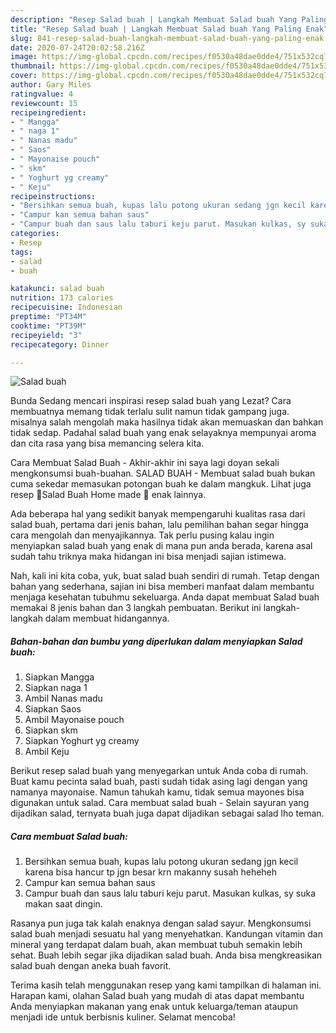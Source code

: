 ```yaml
---
description: "Resep Salad buah | Langkah Membuat Salad buah Yang Paling Enak"
title: "Resep Salad buah | Langkah Membuat Salad buah Yang Paling Enak"
slug: 841-resep-salad-buah-langkah-membuat-salad-buah-yang-paling-enak
date: 2020-07-24T20:02:58.216Z
image: https://img-global.cpcdn.com/recipes/f0530a48dae0dde4/751x532cq70/salad-buah-foto-resep-utama.jpg
thumbnail: https://img-global.cpcdn.com/recipes/f0530a48dae0dde4/751x532cq70/salad-buah-foto-resep-utama.jpg
cover: https://img-global.cpcdn.com/recipes/f0530a48dae0dde4/751x532cq70/salad-buah-foto-resep-utama.jpg
author: Gary Miles
ratingvalue: 4
reviewcount: 15
recipeingredient:
- " Mangga"
- " naga 1"
- " Nanas madu"
- " Saos"
- " Mayonaise pouch"
- " skm"
- " Yoghurt yg creamy"
- " Keju"
recipeinstructions:
- "Bersihkan semua buah, kupas lalu potong ukuran sedang jgn kecil karena bisa hancur tp jgn besar krn makanny susah heheheh"
- "Campur kan semua bahan saus"
- "Campur buah dan saus lalu taburi keju parut. Masukan kulkas, sy suka makan saat dingin."
categories:
- Resep
tags:
- salad
- buah

katakunci: salad buah 
nutrition: 173 calories
recipecuisine: Indonesian
preptime: "PT34M"
cooktime: "PT39M"
recipeyield: "3"
recipecategory: Dinner

---
```



![Salad buah](https://img-global.cpcdn.com/recipes/f0530a48dae0dde4/751x532cq70/salad-buah-foto-resep-utama.jpg)

Bunda Sedang mencari inspirasi resep salad buah yang Lezat? Cara membuatnya memang tidak terlalu sulit namun tidak gampang juga. misalnya salah mengolah maka hasilnya tidak akan memuaskan dan bahkan tidak sedap. Padahal salad buah yang enak selayaknya mempunyai aroma dan cita rasa yang bisa memancing selera kita.

Cara Membuat Salad Buah - Akhir-akhir ini saya lagi doyan sekali mengkonsumsi buah-buahan. SALAD BUAH - Membuat salad buah bukan cuma sekedar memasukan potongan buah ke dalam mangkuk. Lihat juga resep 🍓Salad Buah Home made 🍇 enak lainnya.

Ada beberapa hal yang sedikit banyak mempengaruhi kualitas rasa dari salad buah, pertama dari jenis bahan, lalu pemilihan bahan segar hingga cara mengolah dan menyajikannya. Tak perlu pusing kalau ingin menyiapkan salad buah yang enak di mana pun anda berada, karena asal sudah tahu triknya maka hidangan ini bisa menjadi sajian istimewa.


Nah, kali ini kita coba, yuk, buat salad buah sendiri di rumah. Tetap dengan bahan yang sederhana, sajian ini bisa memberi manfaat dalam membantu menjaga kesehatan tubuhmu sekeluarga. Anda dapat membuat Salad buah memakai 8 jenis bahan dan 3 langkah pembuatan. Berikut ini langkah-langkah dalam membuat hidangannya.

<!--inarticleads1-->

##### Bahan-bahan dan bumbu yang diperlukan dalam menyiapkan Salad buah:

1. Siapkan  Mangga
1. Siapkan  naga 1
1. Ambil  Nanas madu
1. Siapkan  Saos
1. Ambil  Mayonaise pouch
1. Siapkan  skm
1. Siapkan  Yoghurt yg creamy
1. Ambil  Keju


Berikut resep salad buah yang menyegarkan untuk Anda coba di rumah. Buat kamu pecinta salad buah, pasti sudah tidak asing lagi dengan yang namanya mayonaise. Namun tahukah kamu, tidak semua mayones bisa digunakan untuk salad. Cara membuat salad buah - Selain sayuran yang dijadikan salad, ternyata buah juga dapat dijadikan sebagai salad lho teman. 

<!--inarticleads2-->

##### Cara membuat Salad buah:

1. Bersihkan semua buah, kupas lalu potong ukuran sedang jgn kecil karena bisa hancur tp jgn besar krn makanny susah heheheh
1. Campur kan semua bahan saus
1. Campur buah dan saus lalu taburi keju parut. Masukan kulkas, sy suka makan saat dingin.


Rasanya pun juga tak kalah enaknya dengan salad sayur. Mengkonsumsi salad buah menjadi sesuatu hal yang menyehatkan. Kandungan vitamin dan mineral yang terdapat dalam buah, akan membuat tubuh semakin lebih sehat. Buah lebih segar jika dijadikan salad buah. Anda bisa mengkreasikan salad buah dengan aneka buah favorit. 

Terima kasih telah menggunakan resep yang kami tampilkan di halaman ini. Harapan kami, olahan Salad buah yang mudah di atas dapat membantu Anda menyiapkan makanan yang enak untuk keluarga/teman ataupun menjadi ide untuk berbisnis kuliner. Selamat mencoba!
